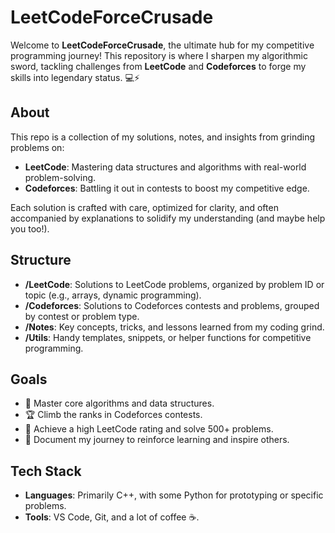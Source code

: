 # LeetCodeForceCrusade

Welcome to **LeetCodeForceCrusade**, the ultimate hub for my competitive programming journey! This repository is where I sharpen my algorithmic sword, tackling challenges from **LeetCode** and **Codeforces** to forge my skills into legendary status. 💻⚡

## About
This repo is a collection of my solutions, notes, and insights from grinding problems on:
- **LeetCode**: Mastering data structures and algorithms with real-world problem-solving.
- **Codeforces**: Battling it out in contests to boost my competitive edge.

Each solution is crafted with care, optimized for clarity, and often accompanied by explanations to solidify my understanding (and maybe help you too!).

## Structure
- **/LeetCode**: Solutions to LeetCode problems, organized by problem ID or topic (e.g., arrays, dynamic programming).
- **/Codeforces**: Solutions to Codeforces contests and problems, grouped by contest or problem type.
- **/Notes**: Key concepts, tricks, and lessons learned from my coding grind.
- **/Utils**: Handy templates, snippets, or helper functions for competitive programming.

## Goals
- 🥋 Master core algorithms and data structures.
- 🏆 Climb the ranks in Codeforces contests.
- 🌟 Achieve a high LeetCode rating and solve 500+ problems.
- 📝 Document my journey to reinforce learning and inspire others.

## Tech Stack
- **Languages**: Primarily C++, with some Python for prototyping or specific problems.
- **Tools**: VS Code, Git, and a lot of coffee ☕.

